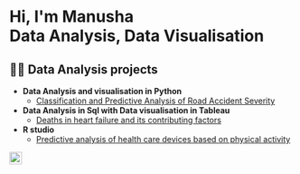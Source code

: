 <h1>Hi, I'm Manusha <br/><a>Data Analysis</a>, <a>Data Visualisation</a></h1>

<h2>👨‍💻 Data Analysis projects</h2>

- <b>Data Analysis and visualisation in Python</b>
  - [Classification and Predictive Analysis of Road Accident Severity](https://github.com/ManushaGadde/Classification-and-predictive-analysis-of-road-accidents-severity)
- <b> Data Analysis in Sql with Data visualisation in Tableau</b>
  - [Deaths in heart failure and its contributing factors](https://github.com/joshmadakor1/4chan-Image-Analysis-Middleware-C964) 
- <b>R studio</b>
  - [Predictive analysis of health care devices based on physical activity](https://github.com/joshmadakor1/Sentinel-Lab)






[<img align="left" alt="JoshMadakor | LinkedIn" width="22px" src="https://cdn.jsdelivr.net/npm/simple-icons@v3/icons/linkedin.svg" />][linkedin]




[linkedin]: https://www.linkedin.com/in/manusha-gadde-45517a220/


